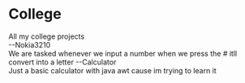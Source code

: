 # College
All my college projects  
--Nokia3210   
We are tasked whenever we input a number when we press the # itll convert into a letter
--Calculator  
Just a basic calculator with java awt cause im trying to learn it
